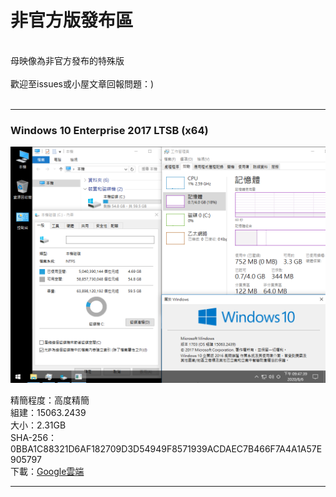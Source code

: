 # 非官方版發布區

<br>
母映像為非官方發布的特殊版
<br><br>
歡迎至issues或小屋文章回報問題：)
<br><br>

----

### **Windows 10 Enterprise 2017 LTSB (x64)**
![Win10_LTSB_(15063.2439)_20200806.png](/preview/Win10_LTSB_(15063.2439)_20200806.png)
<br>

精簡程度：高度精簡<br>
組建：15063.2439<br>
大小：2.31GB<br>
SHA-256：0BBA1C88321D6AF182709D3D54949F8571939ACDAEC7B466F7A4A1A57E905797<br>
下載：[Google雲端](http://tiny.cc/win10_ltsb_x64_20200806)<br>

----
